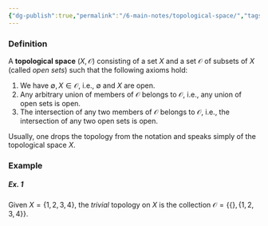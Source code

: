 ```yaml
---
{"dg-publish":true,"permalink":"/6-main-notes/topological-space/","tags":["topology","info"]}
---
```


### Definition

A **topological space** $(X, \mathcal{O})$ consisting of a set $X$ and a set $\mathcal{O}$ of subsets of $X$ (called *open sets*) such that the following axioms hold:
1. We have $\emptyset,X \in \mathcal{O}$, i.e., $\emptyset$ and $X$ are open.
2. Any arbitrary union of members of $\mathcal{O}$ belongs to $\mathcal{O}$, i.e., any union of open sets is open.
3. The intersection of any two members of $\mathcal{O}$ belongs to $\mathcal{O}$, i.e., the intersection of any two open sets is open.

Usually, one drops the topology from the notation and speaks simply of the topological space $X$.

### Example

##### Ex. 1

Given $X= \{ 1,2,3,4 \}$, the *trivial* topology on $X$ is the collection $\mathcal{O} = \{ \{  \}, \{ 1,2,3,4 \} \}$.

